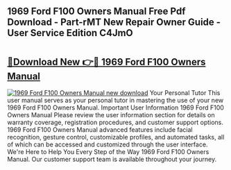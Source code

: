 ## 1969 Ford F100 Owners Manual Free Pdf Download - Part-rMT New Repair Owner Guide - User Service Edition C4JmO

# <h2><a href="http://bc15533.oget.top/?id=1969+Ford+F100+Owners+Manual">🔗Download New 👉🔴 1969 Ford F100 Owners Manual</a></h2>

[![1969 Ford F100 Owners Manual new download](https://i.imgur.com/5g1atiW.png)](http://bc15533.oget.top/?id=1969+Ford+F100+Owners+Manual)
Your Personal Tutor This user manual serves as your personal tutor in mastering the use of your new 1969 Ford F100 Owners Manual. Important User Information 1969 Ford F100 Owners Manual Please review the user information section for details on warranty coverage, registration procedures, and customer support options. 1969 Ford F100 Owners Manual advanced features include facial recognition, gesture control, customizable profiles, and automated tasks, all of which can be accessed and customized through the user interface. We're Here to Help You Every Step of the Way 1969 Ford F100 Owners Manual. Our customer support team is available throughout your journey.
